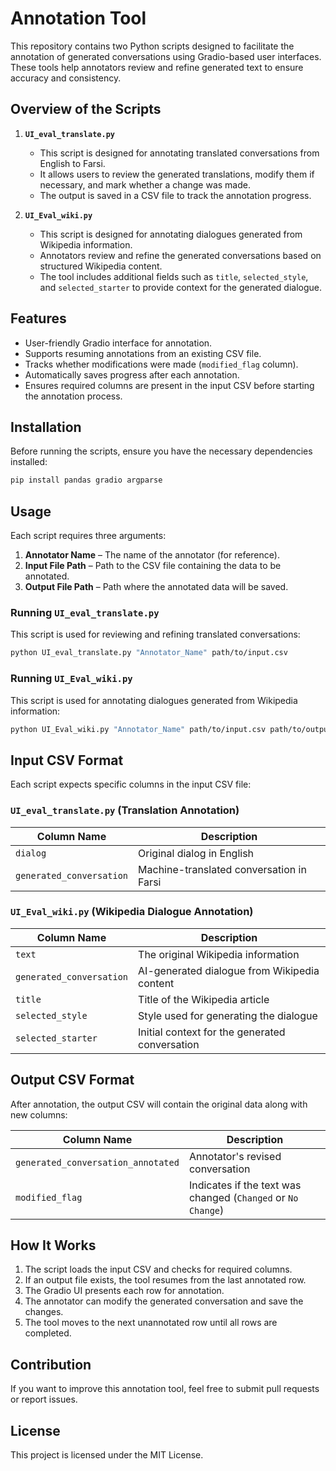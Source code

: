 # Annotation Tool

This repository contains two Python scripts designed to facilitate the annotation of generated conversations using Gradio-based user interfaces. These tools help annotators review and refine generated text to ensure accuracy and consistency.

## Overview of the Scripts

1. **`UI_eval_translate.py`**
   - This script is designed for annotating translated conversations from English to Farsi.
   - It allows users to review the generated translations, modify them if necessary, and mark whether a change was made.
   - The output is saved in a CSV file to track the annotation progress.

2. **`UI_Eval_wiki.py`**
   - This script is designed for annotating dialogues generated from Wikipedia information.
   - Annotators review and refine the generated conversations based on structured Wikipedia content.
   - The tool includes additional fields such as `title`, `selected_style`, and `selected_starter` to provide context for the generated dialogue.

## Features
- User-friendly Gradio interface for annotation.
- Supports resuming annotations from an existing CSV file.
- Tracks whether modifications were made (`modified_flag` column).
- Automatically saves progress after each annotation.
- Ensures required columns are present in the input CSV before starting the annotation process.

## Installation
Before running the scripts, ensure you have the necessary dependencies installed:

```bash
pip install pandas gradio argparse
```

## Usage
Each script requires three arguments:
1. **Annotator Name** – The name of the annotator (for reference).
2. **Input File Path** – Path to the CSV file containing the data to be annotated.
3. **Output File Path** – Path where the annotated data will be saved.

### Running `UI_eval_translate.py`
This script is used for reviewing and refining translated conversations:

```bash
python UI_eval_translate.py "Annotator_Name" path/to/input.csv 
```

### Running `UI_Eval_wiki.py`
This script is used for annotating dialogues generated from Wikipedia information:

```bash
python UI_Eval_wiki.py "Annotator_Name" path/to/input.csv path/to/output.csv
```

## Input CSV Format
Each script expects specific columns in the input CSV file:

### `UI_eval_translate.py` (Translation Annotation)
| Column Name                    | Description                                        |
|---------------------------------|----------------------------------------------------|
| `dialog`                        | Original dialog in English                        |
| `generated_conversation`        | Machine-translated conversation in Farsi         |

### `UI_Eval_wiki.py` (Wikipedia Dialogue Annotation)
| Column Name            | Description                                             |
|------------------------|---------------------------------------------------------|
| `text`                | The original Wikipedia information                     |
| `generated_conversation` | AI-generated dialogue from Wikipedia content         |
| `title`               | Title of the Wikipedia article                          |
| `selected_style`      | Style used for generating the dialogue                  |
| `selected_starter`    | Initial context for the generated conversation          |

## Output CSV Format
After annotation, the output CSV will contain the original data along with new columns:

| Column Name                          | Description                                  |
|--------------------------------------|----------------------------------------------|
| `generated_conversation_annotated`  | Annotator's revised conversation           |
| `modified_flag`                     | Indicates if the text was changed (`Changed` or `No Change`) |

## How It Works
1. The script loads the input CSV and checks for required columns.
2. If an output file exists, the tool resumes from the last annotated row.
3. The Gradio UI presents each row for annotation.
4. The annotator can modify the generated conversation and save the changes.
5. The tool moves to the next unannotated row until all rows are completed.

## Contribution
If you want to improve this annotation tool, feel free to submit pull requests or report issues.

## License
This project is licensed under the MIT License.

